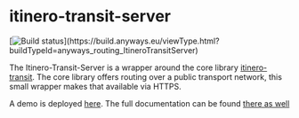 # itinero-transit-server

[![Build status](https://build.anyways.eu/app/rest/builds/buildType:(id:anyways_routing_ItineroTransitServer)/statusIcon)](https://build.anyways.eu/viewType.html?buildTypeId=anyways_routing_ItineroTransitServer)  

The Itinero-Transit-Server is a wrapper around the core library [itinero-transit](https://github.com/openplannerteam/itinero-transit). The core library offers routing over a public transport network, this small wrapper makes that available via HTTPS.

A demo is deployed [here](https://api.anyways.eu/transit/index.html).
The full documentation can be found [there as well](http://api.anyways.eu/transit/api.html)

